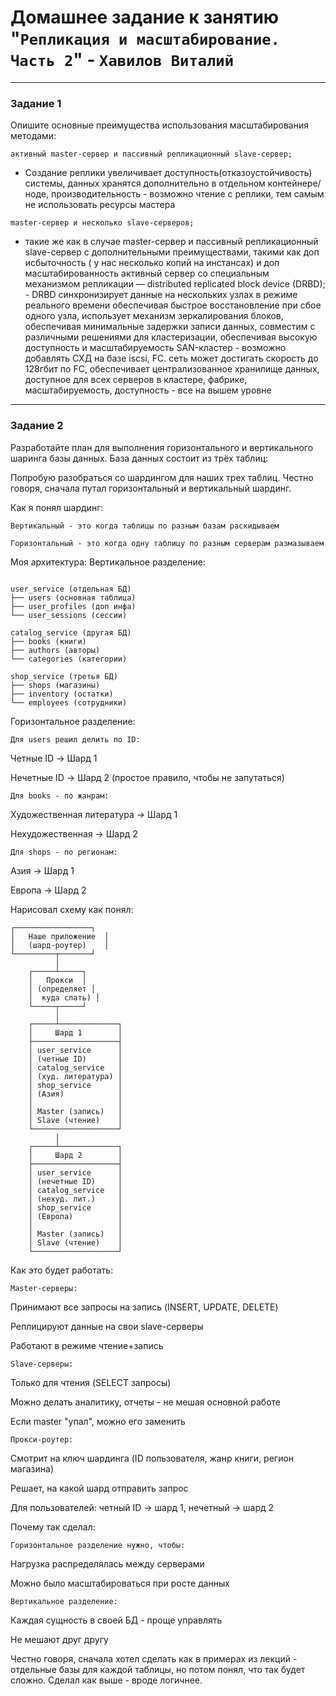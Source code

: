 # Домашнее задание к занятию "`Репликация и масштабирование. Часть 2`" - `Хавилов Виталий`

---

### Задание 1

Опишите основные преимущества использования масштабирования методами:

`активный master-сервер и пассивный репликационный slave-сервер;`
- Создание реплики увеличивает доступность(отказоустойчивость) системы, данных хранятся дополнительно в отдельном контейнере/ноде, производительность - возможно чтение с реплики, тем самым не использовать ресурсы мастера


`master-сервер и несколько slave-серверов;`
- такие же как в случае master-сервер и пассивный репликационный slave-сервер с дополнительными преимуществами, такими как доп исбыточность ( у нас несколько копий на инстансах) и доп масштабированность
активный сервер со специальным механизмом репликации — distributed replicated block device (DRBD); - DRBD синхронизирует данные на нескольких узлах в режиме реального времени обеспечивая быстрое восстановление при сбое одного узла, использует механизм зеркалирования блоков, обеспечивая минимальные задержки записи данных, совместим с различными решениями для кластеризации, обеспечивая высокую доступность и масштабируемость
SAN-кластер - возможно добавлять СХД на базе iscsi, FC. сеть может достигать скорость до 128гбит по FC, обеспечивает централизованное хранилище данных, доступное для всех серверов в кластере, фабрике, масштабируемость, доступность - все на вышем уровне



---

### Задание 2

Разработайте план для выполнения горизонтального и вертикального шаринга базы данных.
База данных состоит из трёх таблиц:

Попробую разобраться со шардингом для наших трех таблиц. Честно говоря, сначала путал горизонтальный и вертикальный шардинг.

Как я понял шардинг:

`Вертикальный - это когда таблицы по разным базам раскидываем`

`Горизонтальный - это когда одну таблицу по разным серверам размазываем`

Моя архитектура:
Вертикальное разделение:

```

user_service (отдельная БД)
├── users (основная таблица)
├── user_profiles (доп инфа)
└── user_sessions (сессии)

catalog_service (другая БД)  
├── books (книги)
├── authors (авторы)
└── categories (категории)

shop_service (третья БД)
├── shops (магазины)
├── inventory (остатки)
└── employees (сотрудники)

```
Горизонтальное разделение:

`Для users решил делить по ID:`

Четные ID -> Шард 1

Нечетные ID -> Шард 2
(простое правило, чтобы не запутаться)

`Для books - по жанрам:`

Художественная литература -> Шард 1

Нехудожественная -> Шард 2

`Для shops - по регионам:`

Азия -> Шард 1

Европа -> Шард 2

Нарисовал схему как понял:

```
┌─────────────────┐
│   Наше приложение  │
│   (шард-роутер)    │
└─────────┬───────┘
          │
    ┌─────┴─────┐
    │   Прокси  │
    │ (определяет │
    │  куда слать) │
    └─────┬─────┘
          │
    ┌─────┴─────────────┐
    │     Шард 1        │
    ├───────────────────┤
    │ user_service      │
    │ (четные ID)       │
    │ catalog_service   │
    │ (худ. литература) │
    │ shop_service      │
    │ (Азия)            │
    │                   │
    │ Master (запись)   │
    │ Slave (чтение)    │
    └───────────────────┘
          │
    ┌─────┴─────────────┐
    │     Шард 2        │
    ├───────────────────┤
    │ user_service      │
    │ (нечетные ID)     │
    │ catalog_service   │
    │ (нехуд. лит.)     │
    │ shop_service      │
    │ (Европа)          │
    │                   │
    │ Master (запись)   │
    │ Slave (чтение)    │
    └───────────────────┘

```

Как это будет работать:

`Master-серверы:`

Принимают все запросы на запись (INSERT, UPDATE, DELETE)

Реплицируют данные на свои slave-серверы

Работают в режиме чтение+запись

`Slave-серверы:`

Только для чтения (SELECT запросы)

Можно делать аналитику, отчеты - не мешая основной работе

Если master "упал", можно его заменить

`Прокси-роутер:`

Смотрит на ключ шардинга (ID пользователя, жанр книги, регион магазина)

Решает, на какой шард отправить запрос

Для пользователей: четный ID -> шард 1, нечетный -> шард 2

Почему так сделал:

`Горизонтальное разделение нужно, чтобы:`

Нагрузка распределялась между серверами

Можно было масштабироваться при росте данных

`Вертикальное разделение:`

Каждая сущность в своей БД - проще управлять

Не мешают друг другу

Честно говоря, сначала хотел сделать как в примерах из лекций - отдельные базы для каждой таблицы, но потом понял, что так будет сложно. Сделал как выше - вроде логичнее.
